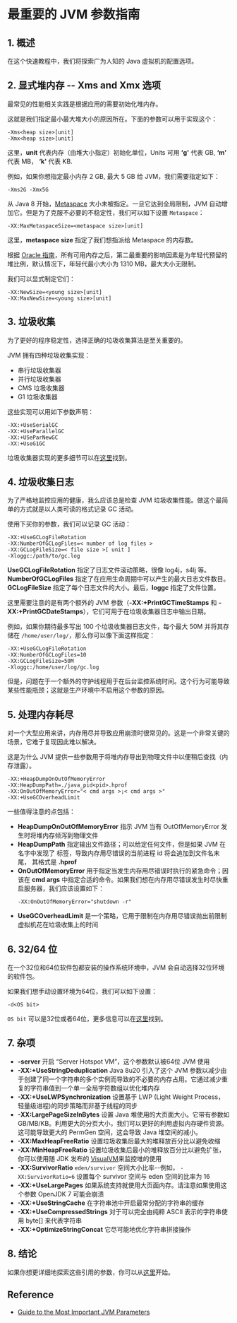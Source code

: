 # 最重要的 JVM 参数指南

## 1. 概述

在这个快速教程中，我们将探索广为人知的 Java 虚拟机的配置选项。

## 2. 显式堆内存 -- Xms and Xmx 选项

最常见的性能相关实践是根据应用的需要初始化堆内存。

这就是我们指定最小最大堆大小的原因所在。下面的参数可以用于实现这个：
```
-Xms<heap size>[unit] 
-Xmx<heap size>[unit]
```

这里，**unit** 代表内存（由堆大小指定）初始化单位，Units 可用 **‘g'** 代表 GB, **‘m'** 代表 MB， **‘k'** 代表 KB.

例如，如果你想指定最小内存 2 GB, 最大 5 GB 给 JVM，我们需要指定如下：
```
-Xms2G -Xmx5G
```

从 Java 8 开始，[Metaspace](https://matthung0807.blogspot.com/2019/03/about-g1-garbage-collector-permanent.html) 大小未被指定。一旦它达到全局限制，JVM 自动增加它。但是为了克服不必要的不稳定性，我们可以如下设置 `Metaspace`：
```
-XX:MaxMetaspaceSize=<metaspace size>[unit]
```

这里，**metaspace size** 指定了我们想指派给 Metaspace 的内存数。

根据 [Oracle 指南](https://docs.oracle.com/en/java/javase/11/gctuning/factors-affecting-garbage-collection-performance.html#GUID-189AD425-F9A0-444A-AC89-C967E742B25C)，所有可用内存之后，第二最重要的影响因素是为年轻代预留的堆比例，默认情况下，年轻代最小大小为 1310 MB，最大大小无限制。

我们可以显式制定它们：
```
-XX:NewSize=<young size>[unit] 
-XX:MaxNewSize=<young size>[unit]
```

## 3. 垃圾收集

为了更好的程序稳定性，选择正确的垃圾收集算法是至关重要的。

JVM 拥有四种垃圾收集实现：
- 串行垃圾收集器
- 并行垃圾收集器
- CMS 垃圾收集器
- G1 垃圾收集器

这些实现可以用如下参数声明：
```
-XX:+UseSerialGC
-XX:+UseParallelGC
-XX:+USeParNewGC
-XX:+UseG1GC
```

垃圾收集器实现的更多细节可以在[这里](https://www.baeldung.com/jvm-garbage-collectors)找到。

## 4. 垃圾收集日志

为了严格地监控应用的健康，我么应该总是检查 JVM 垃圾收集性能。做这个最简单的方式就是以人类可读的格式记录 GC 活动。

使用下买你的参数，我们可以记录 GC 活动：
```
-XX:+UseGCLogFileRotation 
-XX:NumberOfGCLogFiles=< number of log files > 
-XX:GCLogFileSize=< file size >[ unit ]
-Xloggc:/path/to/gc.log
```

**UseGCLogFileRotation** 指定了日志文件滚动策略，很像 log4j，s4lj 等。**NumberOfGCLogFiles** 指定了在应用生命周期中可以产生的最大日志文件数目。**GCLogFileSize** 指定了每个日志文件的大小。最后，**loggc** 指定了文件位置。

这里需要注意的是有两个额外的 JVM 参数（**-XX:+PrintGCTimeStamps** 和 **-XX:+PrintGCDateStamps**），它们可用于在垃圾收集器日志中输出日期。

例如，如果你期待最多写出 100 个垃圾收集器日志文件，每个最大 50M 并将其存储在 `/home/user/log/`，那么你可以像下面这样指定：
```
-XX:+UseGCLogFileRotation  
-XX:NumberOfGCLogFiles=10
-XX:GCLogFileSize=50M 
-Xloggc:/home/user/log/gc.log
```

但是，问题在于一个额外的守护线程用于在后台监控系统时间。这个行为可能导致某些性能瓶颈；这就是生产环境中不启用这个参数的原因。

## 5. 处理内存耗尽

对一个大型应用来讲，内存用尽并导致应用崩溃时很常见的。这是一个非常关键的场景，它难于复现因此难以解决。

这是为什么 JVM 提供一些参数用于将堆内存导出到物理文件中以便稍后查找（内存泄露）。
```
-XX:+HeapDumpOnOutOfMemoryError 
-XX:HeapDumpPath=./java_pid<pid>.hprof
-XX:OnOutOfMemoryError="< cmd args >;< cmd args >" 
-XX:+UseGCOverheadLimit
```

一些值得注意的点包括：

- **HeapDumpOnOutOfMemoryError** 指示 JVM 当有 OutOfMemoryError 发生时将堆内存倾泻到物理文件
- **HeapDumpPath** 指定输出文件路径；可以给定任何文件，但是如果 JVM 在名字中发现了 **<pid>** 标签，导致内存用尽错误的当前进程 id 将会追加到文件名末尾， 其格式是 **.hprof**
- **OnOutOfMemoryError** 用于指定当发生内存用尽错误时执行的紧急命令；因该在 **cmd args** 中指定合适的命令。如果我们想在内存用尽错误发生时尽快重启服务器，我们应该设置如下：
  ```
  -XX:OnOutOfMemoryError="shutdown -r"
  ```
- **UseGCOverheadLimit** 是一个策略，它用于限制在内存用尽错误抛出前限制虚拟机花在垃圾收集上的时间

## 6. 32/64 位

在一个32位和64位软件包都安装的操作系统环境中，JVM 会自动选择32位环境的软件包。

如果我们想手动设置环境为64位，我们可以如下设置：
```
-d<OS bit>
```

`OS bit` 可以是32位或者64位，更多信息可以在[这里](http://www.oracle.com/technetwork/java/hotspotfaq-138619.html#64bit_layering)找到。

## 7. 杂项

- **-server** 开启 “Server Hotspot VM”，这个参数默认被64位 JVM 使用
- **-XX:+UseStringDeduplication** Java 8u20 引入了这个 JVM 参数以减少由于创建了同一个字符串的多个实例而导致的不必要的内存占用。它通过减少重复的字符串值到一个单一全局字符数组以优化堆内存
- **-XX:+UseLWPSynchronization** 设置基于 LWP (Light Weight Process，轻量级进程)的同步策略而非基于线程的同步
- **-XX:LargePageSizeInBytes** 设置 Java 堆使用的大页面大小。它带有参数如 GB/MB/KB。利用更大的分页大小，我们可以更好的利用虚拟内存硬件资源。这可能导致更大的 PermGen 空间，这会导致 Java 堆空间的减小。
- **-XX:MaxHeapFreeRatio** 设置垃圾收集后最大的堆释放百分比以避免收缩
- **-XX:MinHeapFreeRatio** 设置垃圾收集后最小的堆释放百分比以避免扩张，你可以使用随 JDK 发布的 [VisualVM](https://visualvm.github.io/)来监控堆的使用
- **-XX:SurvivorRatio** `eden/survivor` 空间大小比率--例如， `-XX:SurvivorRatio=6`  设置每个 survivor 空间与 eden 空间的比率为 16
- **-XX:+UseLargePages** 如果系统支持就使用大页面内存。请注意如果使用这个参数 OpenJDK 7 可能会崩溃
- **-XX:+UseStringCache** 在字符串池中开启最常分配的字符串的缓存
- **-XX:+UseCompressedStrings** 对于可以完全由纯粹 ASCII 表示的字符串使用 byte[] 来代表字符串
- **-XX:+OptimizeStringConcat** 它尽可能地优化字符串拼接操作

## 8. 结论

如果你想更详细地探索这些引用的参数，你可以从[这里](http://www.oracle.com/technetwork/articles/java/vmoptions-jsp-140102.html)开始。

## Reference
- [Guide to the Most Important JVM Parameters](https://www.baeldung.com/jvm-parameters)